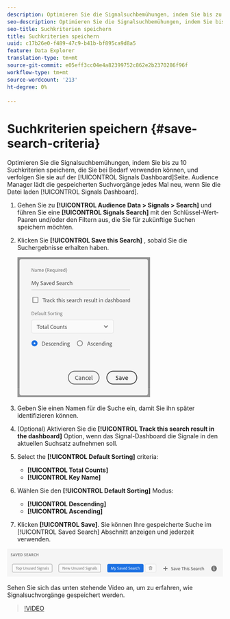 ```yaml
---
description: Optimieren Sie die Signalsuchbemühungen, indem Sie bis zu 10 Suchkriterien speichern, die Sie bei Bedarf verwenden können, und verfolgen Sie sie im Dashboard. Audience Manager lädt die gespeicherten Suchen jedes Mal neu, wenn Sie das Dashboard laden.
seo-description: Optimieren Sie die Signalsuchbemühungen, indem Sie bis zu 10 Suchkriterien speichern, die Sie bei Bedarf verwenden können, und verfolgen Sie sie im Dashboard. Audience Manager lädt die gespeicherten Suchen jedes Mal neu, wenn Sie das Dashboard laden.
seo-title: Suchkriterien speichern
title: Suchkriterien speichern
uuid: c17b26e0-f489-47c9-b41b-bf895ca9d8a5
feature: Data Explorer
translation-type: tm+mt
source-git-commit: e05eff3cc04e4a82399752c862e2b2370286f96f
workflow-type: tm+mt
source-wordcount: '213'
ht-degree: 0%

---
```



# Suchkriterien speichern {#save-search-criteria}

Optimieren Sie die Signalsuchbemühungen, indem Sie bis zu 10 Suchkriterien speichern, die Sie bei Bedarf verwenden können, und verfolgen Sie sie auf der [!UICONTROL Signals Dashboard]Seite. Audience Manager lädt die gespeicherten Suchvorgänge jedes Mal neu, wenn Sie die Datei laden [!UICONTROL Signals Dashboard].

1. Gehen Sie zu **[!UICONTROL Audience Data > Signals > Search]** und führen Sie eine **[!UICONTROL Signals Search]** mit den Schlüssel-Wert-Paaren und/oder den Filtern aus, die Sie für zukünftige Suchen speichern möchten.
1. Klicken Sie **[!UICONTROL Save this Search]** , sobald Sie die Suchergebnisse erhalten haben.

   ![Schritt-Ergebnis](assets/save-search-criteria.png)
1. Geben Sie einen Namen für die Suche ein, damit Sie ihn später identifizieren können.
1. (Optional) Aktivieren Sie die **[!UICONTROL Track this search result in the dashboard]** Option, wenn das Signal-Dashboard die Signale in den aktuellen Suchsatz aufnehmen soll.
1. Select the **[!UICONTROL Default Sorting]** criteria:
   * **[!UICONTROL Total Counts]**
   * **[!UICONTROL Key Name]**
1. Wählen Sie den **[!UICONTROL Default Sorting]** Modus:
   * **[!UICONTROL Descending]**
   * **[!UICONTROL Ascending]**
1. Klicken **[!UICONTROL Save]**. Sie können Ihre gespeicherte Suche im [!UICONTROL Saved Search] Abschnitt anzeigen und jederzeit verwenden.

![gespeicherte Suche](assets/saved-search.png)

Sehen Sie sich das unten stehende Video an, um zu erfahren, wie Signalsuchvorgänge gespeichert werden.

>[!VIDEO](https://video.tv.adobe.com/v/25147/)
